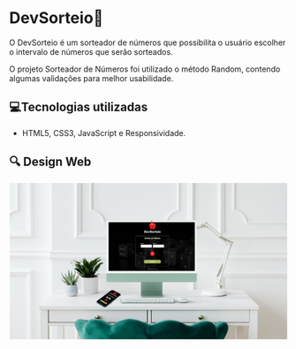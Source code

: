 
<h1> DevSorteio🔮</h1>

O DevSorteio é um sorteador de números que possibilita o usuário escolher o intervalo de números que serão sorteados.

O projeto Sorteador de Números foi utilizado o método Random, contendo algumas validações para melhor usabilidade.

<h2>💻Tecnologias utilizadas</h2>
<ul>

<li>HTML5, CSS3, JavaScript e Responsividade.
</ul>
<h2>🔍 Design Web</h2>
<img src= "https://github.com/Suellenrosana/sorteador/blob/main/assets/apresentacao.jpg?raw=true">

